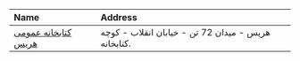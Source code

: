 | Name                                      | Address                                             |
|:------------------------------------------|:----------------------------------------------------|
| [كتابخانه عمومی هريس](http://tabrizpl.ir) | هریس - ميدان 72 تن - خيابان انقلاب - كوچه كتابخانه. |